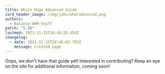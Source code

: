 ```yaml
---
title: White Mage Advanced Guide
card_header_image: /img/jobs/whm/advanced.png
authors:
  - Balance-WHM-Staff
patch: "5.58"
lastmod: 2021-11-15T18:43:28.655Z
changelog:
  - date: 2021-11-15T18:46:02.702Z
    message: Created page
---
```

Oops, we don't have that guide yet! Interested in contributing? Keep an eye on the site for additional information, coming soon!